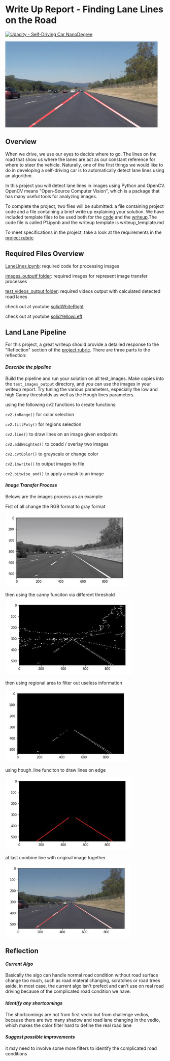 # Write Up Report - Finding Lane Lines on the Road

[![Udacity - Self-Driving Car NanoDegree](https://s3.amazonaws.com/udacity-sdc/github/shield-carnd.svg)](http://www.udacity.com/drive)

<img src="examples/laneLines_thirdPass.jpg" width="480" alt="Combined Image" />

## Overview


When we drive, we use our eyes to decide where to go.  The lines on the road that show us where the lanes are act as our constant reference for where to steer the vehicle.  Naturally, one of the first things we would like to do in developing a self-driving car is to automatically detect lane lines using an algorithm.

In this project you will detect lane lines in images using Python and OpenCV.  OpenCV means "Open-Source Computer Vision", which is a package that has many useful tools for analyzing images.  

To complete the project, two files will be submitted: a file containing project code and a file containing a brief write up explaining your solution. We have included template files to be used both for the [code](https://github.com/udacity/CarND-LaneLines-P1/blob/master/P1.ipynb) and the [writeup](https://github.com/udacity/CarND-LaneLines-P1/blob/master/writeup_template.md).The code file is called P1.ipynb and the writeup template is writeup_template.md 

To meet specifications in the project, take a look at the requirements in the [project rubric](https://review.udacity.com/#!/rubrics/322/view)

## Required Files Overview

[LaneLines.ipynb](LaneLines.ipynb/): required code for processing images

[images_outputf folder](images_output/): required images for represent image transfer processes

[test_videos_output folder](test_videos_output/): required videos output with calculated detected road lanes

check out at youtube [solidWhiteRight](https://www.youtube.com/watch?v=emRGHFijMzM)

check out at youtube [solidYellowLeft](https://www.youtube.com/watch?v=kH-5sEtoxN4)


## Land Lane Pipeline

For this project, a great writeup should provide a detailed response to the "Reflection" section of the [project rubric](https://review.udacity.com/#!/rubrics/322/view). There are three parts to the reflection:

#### _Describe the pipeline_

  Build the pipeline and run your solution on all test_images. Make copies into the `test_images_output` directory, and you can use the   images in your writeup report.
  Try tuning the various parameters, especially the low and high Canny thresholds as well as the Hough lines parameters.
  
  using the following cv2 functions to create functions:
  
  `cv2.inRange()` for color selection  
  
  `cv2.fillPoly()` for regions selection  
  
  `cv2.line()` to draw lines on an image given endpoints  
  
  `cv2.addWeighted()` to coadd / overlay two images
  
  `cv2.cvtColor()` to grayscale or change color
  
  `cv2.imwrite()` to output images to file  
  
  `cv2.bitwise_and()` to apply a mask to an image

#### _Image Transfer Process_

Belows are the images process as an example:

Fist of all change the RGB format to gray format

![](images_output/image_gray.JPG)
  
then using the canny funciton via different threshold

![](images_output/edges.JPG)

then using regional area to filter out useless information

![](images_output/regional_edges.JPG)

using hough_line funciton to draw lines on edge

![](images_output/lines.JPG)

at last combine line with original image together

![](images_output/combo.JPG)

## Reflection

#### _Current Algo_

Basically the algo can handle normal road condition without road surface change too much, such as road materal changing, scratches or road trees aside, in most case, the current algo isn't prefect and can't use on real road driving because of the complicated road condition we have.
 
#### _Identify any shortcomings_

  The shortcomings are not from first vedio but from challenge vedios, because there are two many shadow and road lane changing in the vedio, which makes the color filter hard to define the real road lane

#### _Suggest possible improvements_

  it may need to involve some more filters to identify the complicated road conditions


